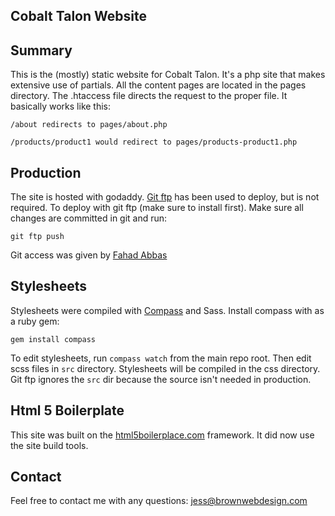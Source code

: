 Cobalt Talon Website
--------------------------

## Summary

This is the (mostly) static website for Cobalt Talon.  It's a php site
that makes extensive use of partials.  All the content pages are located
in the pages directory.  The .htaccess file directs the request to the
proper file.  It basically works like this:

    /about redirects to pages/about.php

    /products/product1 would redirect to pages/products-product1.php


## Production

The site is hosted with godaddy.  [Git
ftp](https://github.com/resmo/git-ftp) has been used to deploy, but is
not required.  To deploy with git ftp (make sure to install first).
Make sure all changes are committed in git and run:

    git ftp push

Git access was given by [Fahad Abbas](fabbas@cobalttalon.com)


## Stylesheets

Stylesheets were compiled with [Compass](http://compass-style.org/) and
Sass.  Install compass with as a ruby gem:

    gem install compass

To edit stylesheets, run `compass watch` from the main repo root.  Then
edit scss files in `src` directory.  Stylesheets will be compiled in the
css directory. Git ftp ignores the `src` dir because the source isn't
needed in production. 


## Html 5 Boilerplate

This site was built on the
[html5boilerplace.com](http://html5boilerplate.com/) framework.  It did
now use the site build tools.


## Contact

Feel free to contact me with any questions: jess@brownwebdesign.com
